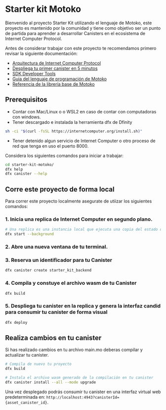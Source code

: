 # Starter kit Motoko

Bienvenido al proyecto Starter Kit utilizando el lenguaje de Motoko, este proyecto es mantenido por la comunidad y tiene como objetivo ser un punto de partida para aprender a desarrollar Canisters en el ecosistema de Internet Computer Protocol.

Antes de considerar trabajar con este proyecto te recomendamos primero revisar la siguiente documentación:

- [Arquitectura de Internet Computer Protocol](https://internetcomputer.org/how-it-works/architecture-of-the-internet-computer/#canister-smart-contracts)
- [Despliega tu primer canister en 5 minutos](https://internetcomputer.org/docs/current/developer-docs/quickstart/hello10mins)
- [SDK Developer Tools](https://internetcomputer.org/docs/current/developer-docs/build/install-upgrade-remove)
- [Guia del lenguaje de programación de Motoko](https://internetcomputer.org/docs/current/developer-docs/build/cdks/motoko-dfinity/motoko/)
- [Referencia de la librería base de Motoko](https://internetcomputer.org/docs/current/references/motoko-ref/)

## Prerequisitos

- Contar con Mac/Linux o o WSL2 en caso de contar con computadoras con windows.
- Tener descargado e instalada la herramienta dfx de Dfinity

```bash
sh -ci "$(curl -fsSL https://internetcomputer.org/install.sh)"
```

- Tener detenido algun servicio de Internet Computer o otro proceso de red que tenga en uso el puerto 8000.

Considera los siguientes comandos para iniciar a trabajar:

```bash
cd starter-kit-motoko/
dfx help
dfx canister --help
```

## Corre este proyecto de forma local

Para correr este proyecto localmente asegurate de utiizar los siguientes comandos:

### 1. Inicia una replica de Internet Computer en segundo plano.

```bash
# Una replica es una instancia local que ejecuta una copia del estado del canister
dfx start --background
```

### 2. Abre una nueva ventana de tu terminal.

### 3. Reserva un identificador para tu Canister

```bash
dfx canister create starter_kit_backend
```

### 4. Compila y constuye el archivo wasm de tu Canister

```bash
dfx build
```

### 5. Despliega tu canister en la replica y genera la interfaz candid para consumir tu canister de forma visual

```bash
dfx deploy
```

## Realiza cambios en tu canister

Si has realizado cambios en tu archivo main.mo deberas compilar y actualizar tu canister.

```bash
# Compila de nuevo tu proyecto
dfx build

# Instala el archivo wasm generado de la compilación en tu canister
dfx canister install --all --mode upgrade

```

Una vez desplegado podrás consumir tu canister en una interfaz virtual web predeterminada en: `http://localhost:4943?canisterId={asset_canister_id}`.

